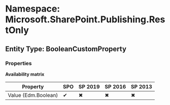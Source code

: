 # Namespace: Microsoft.SharePoint.Publishing.RestOnly
## Entity Type: BooleanCustomProperty

### Properties

**Availability matrix**

Property | SPO | SP 2019 | SP 2016 | SP 2013
----------|-----|---------|---------|--------
Value (Edm.Boolean) | ✔ | ✖ | ✖ | ✖

